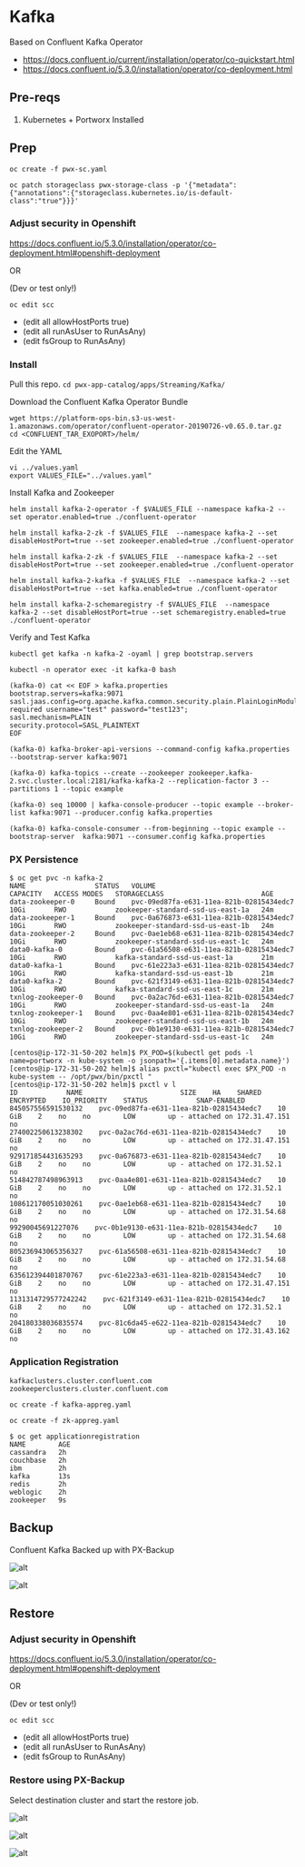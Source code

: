 # Kafka

Based on Confluent Kafka Operator
 - https://docs.confluent.io/current/installation/operator/co-quickstart.html
 - https://docs.confluent.io/5.3.0/installation/operator/co-deployment.html

## Pre-reqs

1. Kubernetes + Portworx Installed

## Prep

```
oc create -f pwx-sc.yaml

oc patch storageclass pwx-storage-class -p '{"metadata": {"annotations":{"storageclass.kubernetes.io/is-default-class":"true"}}}'
```

### Adjust security in Openshift

https://docs.confluent.io/5.3.0/installation/operator/co-deployment.html#openshift-deployment

OR

(Dev or test only!)

`oc edit scc` 
- (edit all allowHostPorts true)
- (edit all runAsUser to RunAsAny)
- (edit fsGroup to RunAsAny)


### Install

Pull this repo.
`cd pwx-app-catalog/apps/Streaming/Kafka/`

Download the Confluent Kafka Operator Bundle
```
wget https://platform-ops-bin.s3-us-west-1.amazonaws.com/operator/confluent-operator-20190726-v0.65.0.tar.gz
cd <CONFLUENT_TAR_EXOPORT>/helm/
```

Edit the YAML
```
vi ../values.yaml
export VALUES_FILE="../values.yaml"
```

Install Kafka and Zookeeper
```
helm install kafka-2-operator -f $VALUES_FILE --namespace kafka-2 --set operator.enabled=true ./confluent-operator

helm install kafka-2-zk -f $VALUES_FILE  --namespace kafka-2 --set disableHostPort=true --set zookeeper.enabled=true ./confluent-operator

helm install kafka-2-zk -f $VALUES_FILE  --namespace kafka-2 --set disableHostPort=true --set zookeeper.enabled=true ./confluent-operator

helm install kafka-2-kafka -f $VALUES_FILE  --namespace kafka-2 --set disableHostPort=true --set kafka.enabled=true ./confluent-operator

helm install kafka-2-schemaregistry -f $VALUES_FILE  --namespace kafka-2 --set disableHostPort=true --set schemaregistry.enabled=true ./confluent-operator
```

Verify and Test Kafka
```
kubectl get kafka -n kafka-2 -oyaml | grep bootstrap.servers

kubectl -n operator exec -it kafka-0 bash

(kafka-0) cat << EOF > kafka.properties
bootstrap.servers=kafka:9071
sasl.jaas.config=org.apache.kafka.common.security.plain.PlainLoginModule required username="test" password="test123";
sasl.mechanism=PLAIN
security.protocol=SASL_PLAINTEXT
EOF

(kafka-0) kafka-broker-api-versions --command-config kafka.properties --bootstrap-server kafka:9071

(kafka-0) kafka-topics --create --zookeeper zookeeper.kafka-2.svc.cluster.local:2181/kafka-kafka-2 --replication-factor 3 --partitions 1 --topic example

(kafka-0) seq 10000 | kafka-console-producer --topic example --broker-list kafka:9071 --producer.config kafka.properties

(kafka-0) kafka-console-consumer --from-beginning --topic example --bootstrap-server  kafka:9071 --consumer.config kafka.properties

```

### PX Persistence 
```
$ oc get pvc -n kafka-2
NAME                 STATUS   VOLUME                                     CAPACITY   ACCESS MODES   STORAGECLASS                        AGE
data-zookeeper-0     Bound    pvc-09ed87fa-e631-11ea-821b-02815434edc7   10Gi       RWO            zookeeper-standard-ssd-us-east-1a   24m
data-zookeeper-1     Bound    pvc-0a676873-e631-11ea-821b-02815434edc7   10Gi       RWO            zookeeper-standard-ssd-us-east-1b   24m
data-zookeeper-2     Bound    pvc-0ae1eb68-e631-11ea-821b-02815434edc7   10Gi       RWO            zookeeper-standard-ssd-us-east-1c   24m
data0-kafka-0        Bound    pvc-61a56508-e631-11ea-821b-02815434edc7   10Gi       RWO            kafka-standard-ssd-us-east-1a       21m
data0-kafka-1        Bound    pvc-61e223a3-e631-11ea-821b-02815434edc7   10Gi       RWO            kafka-standard-ssd-us-east-1b       21m
data0-kafka-2        Bound    pvc-621f3149-e631-11ea-821b-02815434edc7   10Gi       RWO            kafka-standard-ssd-us-east-1c       21m
txnlog-zookeeper-0   Bound    pvc-0a2ac76d-e631-11ea-821b-02815434edc7   10Gi       RWO            zookeeper-standard-ssd-us-east-1a   24m
txnlog-zookeeper-1   Bound    pvc-0aa4e801-e631-11ea-821b-02815434edc7   10Gi       RWO            zookeeper-standard-ssd-us-east-1b   24m
txnlog-zookeeper-2   Bound    pvc-0b1e9130-e631-11ea-821b-02815434edc7   10Gi       RWO            zookeeper-standard-ssd-us-east-1c   24m

[centos@ip-172-31-50-202 helm]$ PX_POD=$(kubectl get pods -l name=portworx -n kube-system -o jsonpath='{.items[0].metadata.name}')
[centos@ip-172-31-50-202 helm]$ alias pxctl="kubectl exec $PX_POD -n kube-system -- /opt/pwx/bin/pxctl "
[centos@ip-172-31-50-202 helm]$ pxctl v l
ID            NAME                        SIZE    HA    SHARED    ENCRYPTED    IO_PRIORITY    STATUS            SNAP-ENABLED
845057556591530132    pvc-09ed87fa-e631-11ea-821b-02815434edc7    10 GiB    2    no    no        LOW        up - attached on 172.31.47.151    no
274002250613238302    pvc-0a2ac76d-e631-11ea-821b-02815434edc7    10 GiB    2    no    no        LOW        up - attached on 172.31.47.151    no
929171854431635293    pvc-0a676873-e631-11ea-821b-02815434edc7    10 GiB    2    no    no        LOW        up - attached on 172.31.52.1    no
514842787498963913    pvc-0aa4e801-e631-11ea-821b-02815434edc7    10 GiB    2    no    no        LOW        up - attached on 172.31.52.1    no
108612170051030261    pvc-0ae1eb68-e631-11ea-821b-02815434edc7    10 GiB    2    no    no        LOW        up - attached on 172.31.54.68    no
99290045691227076    pvc-0b1e9130-e631-11ea-821b-02815434edc7    10 GiB    2    no    no        LOW        up - attached on 172.31.54.68    no
805236943065356327    pvc-61a56508-e631-11ea-821b-02815434edc7    10 GiB    2    no    no        LOW        up - attached on 172.31.54.68    no
635612394401870767    pvc-61e223a3-e631-11ea-821b-02815434edc7    10 GiB    2    no    no        LOW        up - attached on 172.31.47.151    no
1131314729577242242    pvc-621f3149-e631-11ea-821b-02815434edc7    10 GiB    2    no    no        LOW        up - attached on 172.31.52.1    no
204180338036835574    pvc-81c6da45-e622-11ea-821b-02815434edc7    10 GiB    2    no    no        LOW        up - attached on 172.31.43.162    no
```

### Application Registration
```
kafkaclusters.cluster.confluent.com
zookeeperclusters.cluster.confluent.com             

oc create -f kafka-appreg.yaml

oc create -f zk-appreg.yaml

$ oc get applicationregistration
NAME        AGE
cassandra   2h
couchbase   2h
ibm         2h
kafka       13s
redis       2h
weblogic    2h
zookeeper   9s
```

## Backup

Confluent Kafka Backed up with PX-Backup

![alt](https://i.imgur.com/HMbHdcI.png)

![alt](https://i.imgur.com/MAyZ3ab.png)

## Restore

### Adjust security in Openshift

https://docs.confluent.io/5.3.0/installation/operator/co-deployment.html#openshift-deployment

OR

(Dev or test only!)

`oc edit scc` 
- (edit all allowHostPorts true)
- (edit all runAsUser to RunAsAny)
- (edit fsGroup to RunAsAny)

### Restore using PX-Backup

Select destination cluster and start the restore job.

![alt](https://i.imgur.com/03qoI41.png)

![alt](https://i.imgur.com/AFkt0sA.png)

![alt](https://i.imgur.com/ozmhMk9.png)

